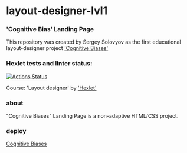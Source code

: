 # layout-designer-lvl1
### 'Cognitive Bias' Landing Page

This repository was created by Sergey Solovyov as the first educational layout-designer project ['Cognitive Biases'](https://ru.hexlet.io/professions/layout-designer/projects/58)

### Hexlet tests and linter status:
[![Actions Status](https://github.com/sergey-ss-solovyov/layout-designer-project-lvl1/workflows/hexlet-check/badge.svg)](https://github.com/sergey-ss-solovyov/layout-designer-project-lvl1/actions)


Course: 'Layout designer' by ['Hexlet'](https://ru.hexlet.io/)

### about
"Cognitive Biases" Landing Page is a non-adaptive HTML/CSS project.

### deploy
<a href="http://flowery-teeth.surge.sh/">Cognitive Biases</a>